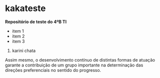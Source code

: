 # kakateste
 **Repositório de teste do 4ºB TI**
* item 1
* item 2
* item 3
1. karini chata


Assim mesmo, o desenvolvimento contínuo de distintas
 formas de atuação garante a contribuição de um 
 grupo importante na determinação das direções
preferenciais no sentido do progresso.

